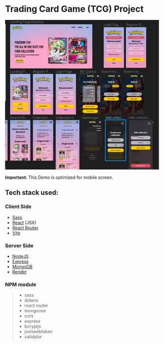 # Trading Card Game (TCG) Project

![LandingPage](images/TCG-Figma.png)

**Important:** This Demo is optimized for mobile screen.

## Tech stack used:

### Client Side

- [Sass](https://sass-lang.com/)
- [React](https://reactjs.org/) (JSX)
- [React Router](https://reactrouter.com/en/main)
- [Vite](https://vitejs.dev/)

### Server Side

- [NodeJS](https://nodejs.org/)
- [Express](https://expressjs.com/de/)
- [MongoDB](https://www.mongodb.com/atlas/database)
- [Render](https://render.com/)

### NPM module

> - sass
> - dotenv
> - react router
> - mongoose
> - cors
> - express
> - bcryptjs
> - jsonwebtoken
> - validator
